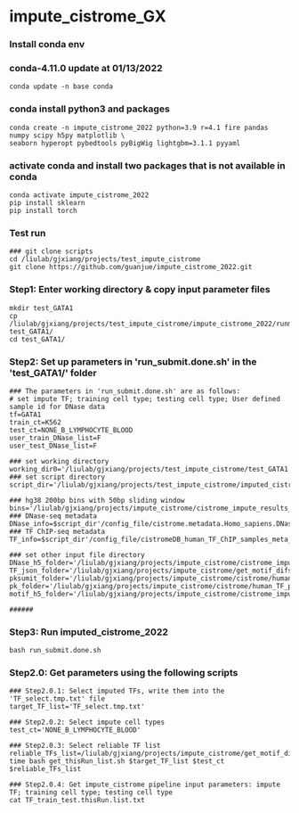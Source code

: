 # impute_cistrome_GX

### Install conda env
### conda-4.11.0 update at 01/13/2022
```
conda update -n base conda
```

### conda install python3 and packages
```
conda create -n impute_cistrome_2022 python=3.9 r=4.1 fire pandas numpy scipy h5py matplotlib \
seaborn hyperopt pybedtools pyBigWig lightgbm=3.1.1 pyyaml
```

### activate conda and install two packages that is not available in conda
```
conda activate impute_cistrome_2022
pip install sklearn
pip install torch
```


### Test run
```
### git clone scripts
cd /liulab/gjxiang/projects/test_impute_cistrome
git clone https://github.com/guanjue/impute_cistrome_2022.git
```

### Step1: Enter working directory & copy input parameter files
```
mkdir test_GATA1
cp /liulab/gjxiang/projects/test_impute_cistrome/impute_cistrome_2022/runme/* test_GATA1/
cd test_GATA1/
```

### Step2: Set up parameters in 'run_submit.done.sh' in the 'test_GATA1/' folder ###
```
### The parameters in 'run_submit.done.sh' are as follows:
# set impute TF; training cell type; testing cell type; User defined sample id for DNase data
tf=GATA1
train_ct=K562
test_ct=NONE_B_LYMPHOCYTE_BLOOD
user_train_DNase_list=F
user_test_DNase_list=F

### set working directory
working_dir0='/liulab/gjxiang/projects/test_impute_cistrome/test_GATA1'
### set script directory
script_dir='/liulab/gjxiang/projects/test_impute_cistrome/imputed_cistrome_2022'

### hg38 200bp bins with 50bp sliding window
bins='/liulab/gjxiang/projects/impute_cistrome/cistrome_impute_results_human/hg38.200_50slide.bins.bed'
### DNase-seq metadata
DNase_info=$script_dir'/config_file/cistrome.metadata.Homo_sapiens.DNase.withheader.txt'
### TF ChIP-seq metadata
TF_info=$script_dir'/config_file/cistromeDB_human_TF_ChIP_samples_meta_info_peaks_2000_motifs_enrichment_FRiP_0.01_UDHS_0.7.xls'

### set other input file directory
DNase_h5_folder='/liulab/gjxiang/projects/impute_cistrome/cistrome_impute_results_human/hdf5s/DNase'
TF_json_folder='/liulab/gjxiang/projects/impute_cistrome/get_motif_difscore/TFs'
pksumit_folder='/liulab/gjxiang/projects/impute_cistrome/cistrome/human_TF_summits/'
pk_folder='/liulab/gjxiang/projects/impute_cistrome/cistrome/human_TF_peaks/'
motif_h5_folder='/liulab/gjxiang/projects/impute_cistrome/cistrome_impute_results_human/hdf5s/motif'

######
```

### Step3: Run imputed_cistrome_2022
```
bash run_submit.done.sh
```

### Step2.0: Get parameters using the following scripts
```
### Step2.0.1: Select imputed TFs, write them into the 'TF_select.tmp.txt' file
target_TF_list='TF_select.tmp.txt'

### Step2.0.2: Select impute cell types
test_ct='NONE_B_LYMPHOCYTE_BLOOD'

### Step2.0.3: Select reliable TF list
reliable_TFs_list=/liulab/gjxiang/projects/impute_cistrome/get_motif_difscore/reliable_TFs.txt
time bash get_thisRun_list.sh $target_TF_list $test_ct $reliable_TFs_list

### Step2.0.4: Get impute_cistrome pipeline input parameters: impute TF; training cell type; testing cell type
cat TF_train_test.thisRun.list.txt

```
